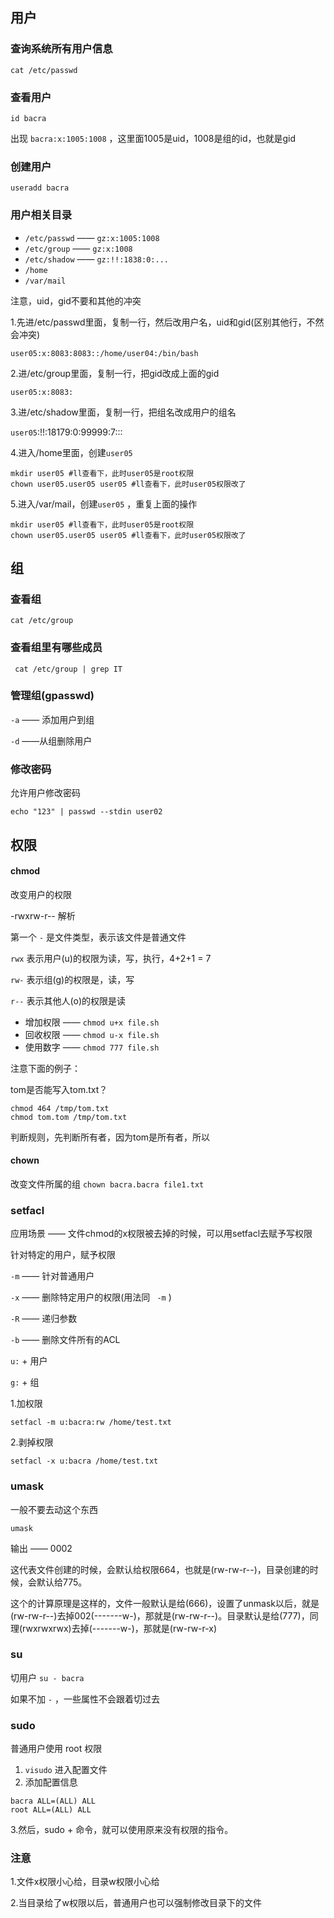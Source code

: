 ## 用户

### 查询系统所有用户信息

```shell
cat /etc/passwd
```

### 查看用户

```shell
id bacra
```

出现 `bacra:x:1005:1008` ，这里面1005是uid，1008是组的id，也就是gid

### 创建用户

```shell
useradd bacra
```

### 用户相关目录

- `/etc/passwd` —— `gz:x:1005:1008`
- `/etc/group` —— `gz:x:1008`
- `/etc/shadow` —— `gz:!!:1838:0:...`
- `/home` 
- `/var/mail`

注意，uid，gid不要和其他的冲突

1.先进/etc/passwd里面，复制一行，然后改用户名，uid和gid(区别其他行，不然会冲突)

`user05:x:8083:8083::/home/user04:/bin/bash`

2.进/etc/group里面，复制一行，把gid改成上面的gid

`user05:x:8083:`

3.进/etc/shadow里面，复制一行，把组名改成用户的组名

`user05`:!!:18179:0:99999:7:::

4.进入/home里面，创建`user05`

```shell
mkdir user05 #ll查看下，此时user05是root权限
chown user05.user05 user05 #ll查看下，此时user05权限改了
```

5.进入/var/mail，创建`user05` ，重复上面的操作

```shell
mkdir user05 #ll查看下，此时user05是root权限
chown user05.user05 user05 #ll查看下，此时user05权限改了
```

## 组

### 查看组

```shell
cat /etc/group
```

### 查看组里有哪些成员

```shell
 cat /etc/group | grep IT
```

### 管理组(gpasswd)

`-a` —— 添加用户到组

`-d` ——从组删除用户

### 修改密码

允许用户修改密码

```
echo "123" | passwd --stdin user02
```

## 权限

#### chmod

改变用户的权限

-rwxrw-r-- 解析

第一个 `-` 是文件类型，表示该文件是普通文件

`rwx` 表示用户(u)的权限为读，写，执行，4+2+1 = 7

`rw-` 表示组(g)的权限是，读，写

`r--` 表示其他人(o)的权限是读

- 增加权限 —— `chmod u+x file.sh`
- 回收权限 —— `chmod u-x file.sh`
- 使用数字 —— `chmod 777 file.sh`

注意下面的例子：

tom是否能写入tom.txt？

```shell
chmod 464 /tmp/tom.txt
chmod tom.tom /tmp/tom.txt
```

判断规则，先判断所有者，因为tom是所有者，所以

#### chown

改变文件所属的组 `chown bacra.bacra file1.txt`

### setfacl

应用场景 —— 文件chmod的x权限被去掉的时候，可以用setfacl去赋予写权限

针对特定的用户，赋予权限

`-m` —— 针对普通用户

`-x` —— 删除特定用户的权限(用法同 ` -m` )

`-R` —— 递归参数

`-b` —— 删除文件所有的ACL

`u:` + 用户

`g:` + 组

1.加权限

```shell
setfacl -m u:bacra:rw /home/test.txt
```

2.剥掉权限

```shell
setfacl -x u:bacra /home/test.txt
```

### umask

一般不要去动这个东西

```
umask 
```

输出 —— 0002

这代表文件创建的时候，会默认给权限664，也就是(rw-rw-r--)，目录创建的时候，会默认给775。

这个的计算原理是这样的，文件一般默认是给(666)，设置了unmask以后，就是(rw-rw-r--)去掉002(-------w-)，那就是(rw-rw-r--)。目录默认是给(777)，同理(rwxrwxrwx)去掉(-------w-)，那就是(rw-rw-r-x)

### su

切用户 `su - bacra`

如果不加 `-` ，一些属性不会跟着切过去

### sudo

普通用户使用 root 权限

1. `visudo` 进入配置文件
2. 添加配置信息

```shell
bacra ALL=(ALL) ALL
root ALL=(ALL) ALL
```

 3.然后，sudo + 命令，就可以使用原来没有权限的指令。

### 注意

1.文件x权限小心给，目录w权限小心给

2.当目录给了w权限以后，普通用户也可以强制修改目录下的文件





